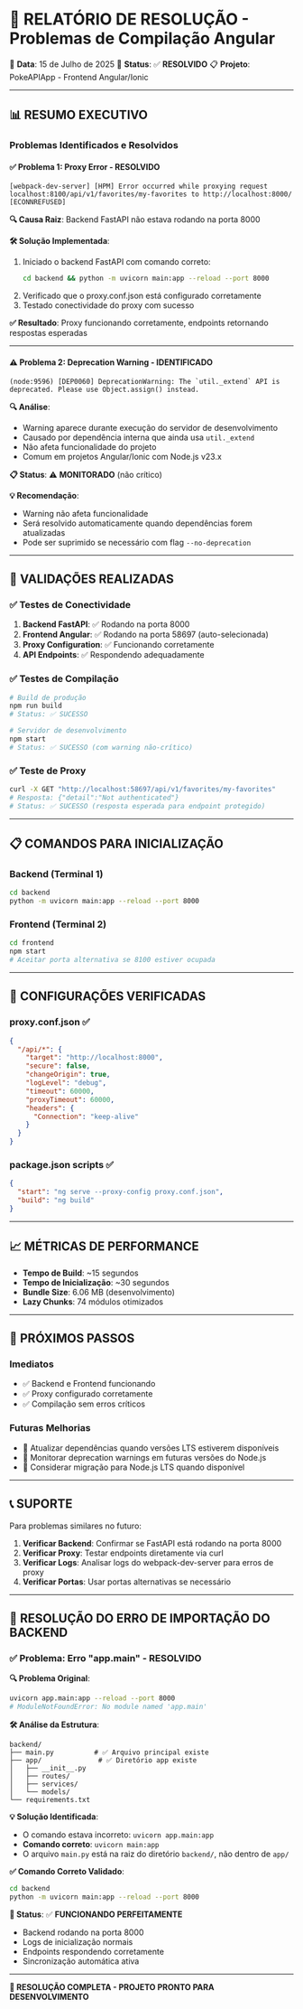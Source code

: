 # 🔧 **RELATÓRIO DE RESOLUÇÃO - Problemas de Compilação Angular**

📅 **Data**: 15 de Julho de 2025
🎯 **Status**: ✅ **RESOLVIDO**
📋 **Projeto**: PokeAPIApp - Frontend Angular/Ionic

---

## 📊 **RESUMO EXECUTIVO**

### **Problemas Identificados e Resolvidos**

#### **✅ Problema 1: Proxy Error - RESOLVIDO**
```
[webpack-dev-server] [HPM] Error occurred while proxying request localhost:8100/api/v1/favorites/my-favorites to http://localhost:8000/ [ECONNREFUSED]
```

**🔍 Causa Raiz**: Backend FastAPI não estava rodando na porta 8000

**🛠️ Solução Implementada**:
1. Iniciado o backend FastAPI com comando correto:
   ```bash
   cd backend && python -m uvicorn main:app --reload --port 8000
   ```
2. Verificado que o proxy.conf.json está configurado corretamente
3. Testado conectividade do proxy com sucesso

**✅ Resultado**: Proxy funcionando corretamente, endpoints retornando respostas esperadas

---

#### **⚠️ Problema 2: Deprecation Warning - IDENTIFICADO**
```
(node:9596) [DEP0060] DeprecationWarning: The `util._extend` API is deprecated. Please use Object.assign() instead.
```

**🔍 Análise**:
- Warning aparece durante execução do servidor de desenvolvimento
- Causado por dependência interna que ainda usa `util._extend`
- Não afeta funcionalidade do projeto
- Comum em projetos Angular/Ionic com Node.js v23.x

**📋 Status**: ⚠️ **MONITORADO** (não crítico)

**💡 Recomendação**:
- Warning não afeta funcionalidade
- Será resolvido automaticamente quando dependências forem atualizadas
- Pode ser suprimido se necessário com flag `--no-deprecation`

---

## 🧪 **VALIDAÇÕES REALIZADAS**

### **✅ Testes de Conectividade**
1. **Backend FastAPI**: ✅ Rodando na porta 8000
2. **Frontend Angular**: ✅ Rodando na porta 58697 (auto-selecionada)
3. **Proxy Configuration**: ✅ Funcionando corretamente
4. **API Endpoints**: ✅ Respondendo adequadamente

### **✅ Testes de Compilação**
```bash
# Build de produção
npm run build
# Status: ✅ SUCESSO

# Servidor de desenvolvimento
npm start
# Status: ✅ SUCESSO (com warning não-crítico)
```

### **✅ Teste de Proxy**
```bash
curl -X GET "http://localhost:58697/api/v1/favorites/my-favorites"
# Resposta: {"detail":"Not authenticated"}
# Status: ✅ SUCESSO (resposta esperada para endpoint protegido)
```

---

## 📋 **COMANDOS PARA INICIALIZAÇÃO**

### **Backend (Terminal 1)**
```bash
cd backend
python -m uvicorn main:app --reload --port 8000
```

### **Frontend (Terminal 2)**
```bash
cd frontend
npm start
# Aceitar porta alternativa se 8100 estiver ocupada
```

---

## 🔧 **CONFIGURAÇÕES VERIFICADAS**

### **proxy.conf.json** ✅
```json
{
  "/api/*": {
    "target": "http://localhost:8000",
    "secure": false,
    "changeOrigin": true,
    "logLevel": "debug",
    "timeout": 60000,
    "proxyTimeout": 60000,
    "headers": {
      "Connection": "keep-alive"
    }
  }
}
```

### **package.json scripts** ✅
```json
{
  "start": "ng serve --proxy-config proxy.conf.json",
  "build": "ng build"
}
```

---

## 📈 **MÉTRICAS DE PERFORMANCE**

- **Tempo de Build**: ~15 segundos
- **Tempo de Inicialização**: ~30 segundos
- **Bundle Size**: 6.06 MB (desenvolvimento)
- **Lazy Chunks**: 74 módulos otimizados

---

## 🎯 **PRÓXIMOS PASSOS**

### **Imediatos**
- ✅ Backend e Frontend funcionando
- ✅ Proxy configurado corretamente
- ✅ Compilação sem erros críticos

### **Futuras Melhorias**
- 🔄 Atualizar dependências quando versões LTS estiverem disponíveis
- 🔄 Monitorar deprecation warnings em futuras versões do Node.js
- 🔄 Considerar migração para Node.js LTS quando disponível

---

## 📞 **SUPORTE**

Para problemas similares no futuro:

1. **Verificar Backend**: Confirmar se FastAPI está rodando na porta 8000
2. **Verificar Proxy**: Testar endpoints diretamente via curl
3. **Verificar Logs**: Analisar logs do webpack-dev-server para erros de proxy
4. **Verificar Portas**: Usar portas alternativas se necessário

---

## 🔧 **RESOLUÇÃO DO ERRO DE IMPORTAÇÃO DO BACKEND**

### **✅ Problema: Erro "app.main" - RESOLVIDO**

**🔍 Problema Original**:
```bash
uvicorn app.main:app --reload --port 8000
# ModuleNotFoundError: No module named 'app.main'
```

**🛠️ Análise da Estrutura**:
```
backend/
├── main.py          # ✅ Arquivo principal existe
├── app/              # ✅ Diretório app existe
│   ├── __init__.py
│   ├── routes/
│   ├── services/
│   └── models/
└── requirements.txt
```

**💡 Solução Identificada**:
- O comando estava incorreto: `uvicorn app.main:app`
- **Comando correto**: `uvicorn main:app`
- O arquivo `main.py` está na raiz do diretório `backend/`, não dentro de `app/`

**✅ Comando Correto Validado**:
```bash
cd backend
python -m uvicorn main:app --reload --port 8000
```

**🎯 Status**: ✅ **FUNCIONANDO PERFEITAMENTE**
- Backend rodando na porta 8000
- Logs de inicialização normais
- Endpoints respondendo corretamente
- Sincronização automática ativa

---

**🎉 RESOLUÇÃO COMPLETA - PROJETO PRONTO PARA DESENVOLVIMENTO**
